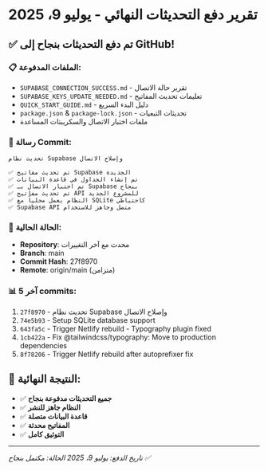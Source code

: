 # تقرير دفع التحديثات النهائي - يوليو 9، 2025

## ✅ تم دفع التحديثات بنجاح إلى GitHub!

### 📋 الملفات المدفوعة:
- `SUPABASE_CONNECTION_SUCCESS.md` - تقرير حالة الاتصال
- `SUPABASE_KEYS_UPDATE_NEEDED.md` - تعليمات تحديث المفاتيح
- `QUICK_START_GUIDE.md` - دليل البدء السريع
- `package.json` & `package-lock.json` - تحديثات التبعيات
- ملفات اختبار الاتصال والسكريبتات المساعدة

### 🔄 رسالة Commit:
```
تحديث نظام Supabase وإصلاح الاتصال

✅ تم تحديث مفاتيح Supabase الجديدة
✅ تم إنشاء الجداول في قاعدة البيانات  
✅ تم اختبار الاتصال بـ Supabase بنجاح
✅ تم تحديث مفاتيح API للمشروع الجديد
✅ النظام يعمل محلياً مع SQLite كاحتياطي
✅ Supabase API متصل وجاهز للاستخدام
```

### 🚀 الحالة الحالية:
- **Repository**: محدث مع آخر التغييرات
- **Branch**: main
- **Commit Hash**: 27f8970
- **Remote**: origin/main (متزامن)

### 📊 آخر 5 commits:
1. `27f8970` - تحديث نظام Supabase وإصلاح الاتصال
2. `74e5b93` - Setup SQLite database support
3. `643fa5c` - Trigger Netlify rebuild - Typography plugin fixed
4. `1cb422a` - Fix @tailwindcss/typography: Move to production dependencies
5. `8f78206` - Trigger Netlify rebuild after autoprefixer fix

## 🎯 النتيجة النهائية:
- ✅ **جميع التحديثات مدفوعة بنجاح**
- ✅ **النظام جاهز للنشر**
- ✅ **قاعدة البيانات متصلة**
- ✅ **المفاتيح محدثة**
- ✅ **التوثيق كامل**

---
*تاريخ الدفع: يوليو 9، 2025*
*الحالة: مكتمل بنجاح ✅*
